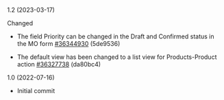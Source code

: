 1.2 (2023-03-17)

Changed

- The field Priority can be changed in the Draft and Confirmed status in the MO form [#36344930](https://netping.teamwork.com/#/tasks/36344930) (5de9536)

- The default view has been changed to a list view for Products-Product action [#36327738](https://netping.teamwork.com/#/tasks/36327738) (da80bc4)

1.0 (2022-07-16)

- Initial commit